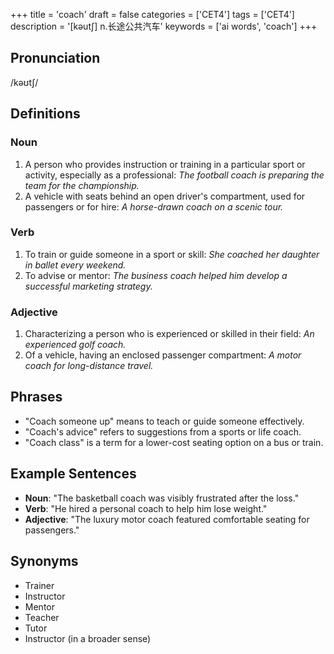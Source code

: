 +++
title = 'coach'
draft = false
categories = ['CET4']
tags = ['CET4']
description = '[kəut∫] n.长途公共汽车'
keywords = ['ai words', 'coach']
+++

## Pronunciation
/kəʊtʃ/

## Definitions
### Noun
1. A person who provides instruction or training in a particular sport or activity, especially as a professional: *The football coach is preparing the team for the championship.*
2. A vehicle with seats behind an open driver's compartment, used for passengers or for hire: *A horse-drawn coach on a scenic tour.*

### Verb
1. To train or guide someone in a sport or skill: *She coached her daughter in ballet every weekend.*
2. To advise or mentor: *The business coach helped him develop a successful marketing strategy.*

### Adjective
1. Characterizing a person who is experienced or skilled in their field: *An experienced golf coach.*
2. Of a vehicle, having an enclosed passenger compartment: *A motor coach for long-distance travel.*

## Phrases
- "Coach someone up" means to teach or guide someone effectively.
- "Coach's advice" refers to suggestions from a sports or life coach.
- "Coach class" is a term for a lower-cost seating option on a bus or train.

## Example Sentences
- **Noun**: "The basketball coach was visibly frustrated after the loss."
- **Verb**: "He hired a personal coach to help him lose weight."
- **Adjective**: "The luxury motor coach featured comfortable seating for passengers."

## Synonyms
- Trainer
- Instructor
- Mentor
- Teacher
- Tutor
- Instructor (in a broader sense)
